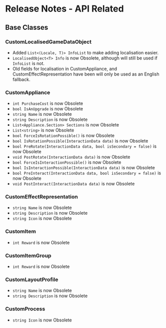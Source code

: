 ﻿# Release Notes - API Related

## Base Classes

### CustomLocalisedGameDataObject<T>

- Added `List<(Locale, T)> InfoList` to make adding localisation easier.
- `LocalisedObject<T> Info` is now Obsolete, although will still be used if `InfoList` is not.
- Old fields for localisation in CustomAppliance, and CustomEffectRepresentation have been will only be used as an English fallback.

### CustomAppliance

- `int PurchaseCost` is now Obsolete
- `bool IsAnUpgrade` is now Obsolete
- `string Name` is now Obsolete
- `string Description` is now Obsolete
- `List<Appliance.Section> Sections` is now Obsolete
- `List<string>` is now Obsolete
- `bool ForceIsRotationPossible()` is now Obsolete
- `bool IsRotationPossible(InteractionData data)` is now Obsolete
- `bool PreRotate(InteractionData data, bool isSecondary = false)` is now Obsolete
- `void PostRotate(InteractionData data)` is now Obsolete
- `bool ForceIsInteractionPossible()` is now Obsolete
- `bool IsInteractionPossible(InteractionData data)` is now Obsolete
- `bool PreInteract(InteractionData data, bool isSecondary = false)` is now Obsolete
- `void PostInteract(InteractionData data)` is now Obsolete

### CustomEffectRepresentation

- `string Name` is now Obsolete
- `string Description` is now Obsolete
- `string Icon` is now Obsolete

### CustomItem

- `int Reward` is now Obsolete

### CustomItemGroup

- `int Reward` is now Obsolete

### CustomLayoutProfile

- `string Name` is now Obsolete
- `string Description` is now Obsolete

### CustomProcess

- `string Icon` is now Obsolete